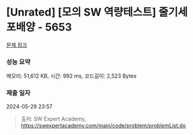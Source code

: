 # [Unrated] [모의 SW 역량테스트] 줄기세포배양 - 5653 

[문제 링크](https://swexpertacademy.com/main/code/problem/problemDetail.do?contestProbId=AWXRJ8EKe48DFAUo) 

### 성능 요약

메모리: 51,612 KB, 시간: 992 ms, 코드길이: 2,523 Bytes

### 제출 일자

2024-05-29 23:57



> 출처: SW Expert Academy, https://swexpertacademy.com/main/code/problem/problemList.do